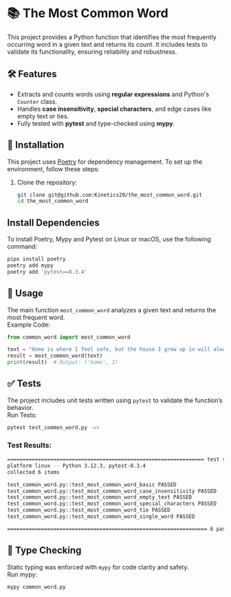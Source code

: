 # 📚 The Most Common Word

This project provides a Python function that identifies the most frequently occurring word in a given text and returns its count. It includes tests to validate its functionality, ensuring reliability and robustness.

## 🛠️ Features

- Extracts and counts words using **regular expressions** and Python's `Counter` class.
- Handles **case insensitivity**, **special characters**, and edge cases like empty text or ties.
- Fully tested with **pytest** and type-checked using **mypy**.


## 🔧 Installation

This project uses [Poetry](https://python-poetry.org/) for dependency management. To set up the environment, follow these steps:

1. Clone the repository:
   ```bash
   git clone git@github.com:Kinetics20/the_most_common_word.git
   cd the_most_common_word
    ```

## Install Dependencies

To install Poetry, Mypy and Pytest on Linux or macOS, use the following command:

```bash
pipx install poetry
poetry add mypy
poetry add 'pytest==8.3.4'
```

## 🚀 Usage

The main function `most_common_word` analyzes a given text and returns the most frequent word.  
Example Code:

```python
from common_word import most_common_word

text = "Home is where I feel safe, but the house I grew up in will always be home to me."
result = most_common_word(text)
print(result)  # Output: ('home', 2)
```

## ✅ Tests

The project includes unit tests written using `pytest` to validate the function’s behavior.  
Run Tests:

```bash
pytest test_common_word.py -vv
```
### Test Results:

```bash
================================================================ test session starts =================================================================
platform linux -- Python 3.12.3, pytest-8.3.4
collected 6 items

test_common_word.py::test_most_common_word_basic PASSED                                                                                        
test_common_word.py::test_most_common_word_case_insensitivity PASSED                                                                           
test_common_word.py::test_most_common_word_empty_text PASSED                                                                                   
test_common_word.py::test_most_common_word_special_characters PASSED                                                                           
test_common_word.py::test_most_common_word_tie PASSED                                                                                          
test_common_word.py::test_most_common_word_single_word PASSED                                                                                  

================================================================= 6 passed in 0.02s ================================================================
```

## 🧪 Type Checking

Static typing was enforced with `mypy` for code clarity and safety.  
Run mypy:

```bash
mypy common_word.py
```
